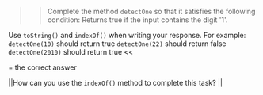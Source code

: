>>Complete the method <code>detectOne</code> so that it satisfies the following condition:
Returns true if the input contains the digit '1'.</p>
<p>Use <code>toString()</code> and <code>indexOf()</code> when writing your response.
For example:
<code>detectOne(10)</code> should return true
<code>detectOne(22)</code> should return false
<code>detectOne(2010)</code> should return true <<

= the correct answer

||How can you use the <code>indexOf()</code> method to complete this task? ||

